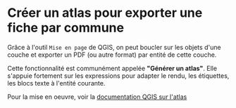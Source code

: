 # Créer un atlas pour exporter une fiche par commune

Grâce à l'outil `Mise en page` de QGIS, on peut boucler sur les objets
d'une couche et exporter un PDF (ou autre format) par entité de cette couche.

Cette fonctionnalité est communément appelée **"Générer un atlas"**. Elle s'appuie
fortement sur les expressions pour adapter le rendu, les étiquettes, les blocs texte
à l'entité courante.

Pour la mise en oeuvre, voir la [documentation QGIS sur l'atlas](https://docs.3liz.org/formation-qgis/mise-en-page/#generer-un-atlas)
